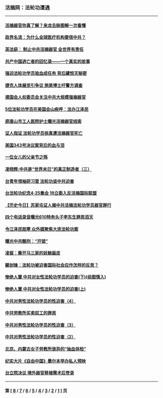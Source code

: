 ### 活摘网：法轮功遭遇
---
#### [活摘器官你真了解？来龙去脉图解一次看懂](../../pages/nf5881/n13013820.md?09210430) 
#### [政界名流：为什么全球医疗机构要信中共？](../../pages/nf5881/n11945479.md?09210430) 
#### [英法庭： 制止中共活摘器官 全世界有责任](../../pages/nf5881/n11330691.md?09210430) 
#### [共产中国逃亡者的回忆录——一个真实的故事](../../pages/nf5881/n10918649.md?09210430) 
#### [强迫法轮功学员验血成任务 背后藏惊天秘密](../../pages/nf5881/n4252384.md?09210430) 
#### [捷克人体展览引争议 旅美博士吁警方调查](../../pages/nf5881/n9429187.md?09210430) 
#### [德国会人权委员会关注中共大规模强摘器官](../../pages/nf5881/n8418950.md?09210430) 
#### [5位法轮功学员在美国会山疾呼：法办江泽民](../../pages/nf5881/n8101519.md?09210430) 
#### [原唐山市工人医院护士曝光活摘器官线索](../../pages/nf5881/n8076384.md?09210430) 
#### [证人指证 法轮功学员徐真遭活摘器官死亡](../../pages/nf5881/n8042467.md?09210430) 
#### [美国343号决议案背后的血与泪](../../pages/nf5881/n8020684.md?09210430) 
#### [一位女儿的父亲节之殇](../../pages/nf5881/n8014122.md?09210430) 
#### [凌晓辉:中共是“世界末日”的真正制造者（三）](../../pages/nf5881/n4210333.md?09210430) 
#### [台青年领袖研习营 法轮功谈中共迫害](../../pages/nf5881/n4141857.md?09210430) 
#### [台法轮功纪念4‧25集会 19立委入反活摘国际联盟](../../pages/nf5881/n4141821.md?09210430) 
#### [【历史今日】苏家屯证人揭中共活摘法轮功学员器官罪行](../../pages/nf5881/n4135912.md?09210430) 
#### [四个电话录音曝光610特务头子李东生罪恶滔天](../../pages/nf5881/n4040060.md?09210430) 
#### [令江泽民胆寒 众外媒聚焦大连法轮功案](../../pages/nf5881/n3932671.md?09210430) 
#### [曝光中共酷刑：“开锁”](../../pages/nf5881/n3889373.md?09210430) 
#### [凌宸：撕开马三家的妖魅画皮](../../pages/nf5881/n3849369.md?09210430) 
#### [郦剑锋：法轮功被迫害国际社会应作怎样的反思？](../../pages/nf5881/n3824560.md?09210430) 
#### [惨绝人寰 中共对女性法轮功学员的迫害(下)(组图慎入)](../../pages/nf5881/n3816285.md?09210430) 
#### [惨绝人寰 中共对女性法轮功学员的迫害(上)](../../pages/nf5881/n3815374.md?09210430) 
#### [中共对男性法轮功学员的性迫害（4）](../../pages/nf5881/n3769144.md?09210430) 
#### [中共劳教所买卖奴工的罪恶](../../pages/nf5881/n3769378.md?09210430) 
#### [中共对男性法轮功学员的性迫害（3）](../../pages/nf5881/n3768231.md?09210430) 
#### [中共对男性法轮功学员的性迫害（2）](../../pages/nf5881/n3767211.md?09210430) 
#### [北京、内蒙古女子劳教所诡异的“抽血体检”](../../pages/nf5881/n3753158.md?09210430) 
#### [纪实大片《自由中国》墨尔本举办私人预映](../../pages/nf5881/n3743337.md?09210430) 
#### [台立院决议 境外器官移植需术后登录](../../pages/nf5881/n3741520.md?09210430) 

---
#### 第 [ [8](./8.md?09210430) / [7](./7.md?09210430) / [6](./6.md?09210430) / [5](./5.md?09210430) / [4](./4.md?09210430) / [3](./3.md?09210430) / [2](./2.md?09210430) / [1](./1.md?09210430) ] 页
